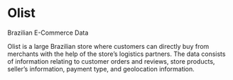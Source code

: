 # Olist
Brazilian E-Commerce Data


Olist is a large Brazilian store where customers can directly buy from merchants with the help of the store’s logistics partners. The data consists of information relating to customer orders and reviews, store products, seller’s information, payment type, and geolocation information. 
